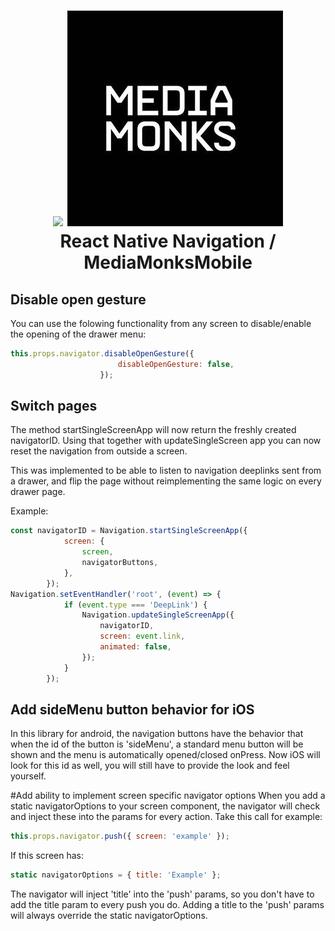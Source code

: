 
<h1 align="center">
  <img src="./logo.png"/> <img src="./mm.png"/><br>
  React Native Navigation / MediaMonksMobile
</h1>

## Disable open gesture

You can use the folowing functionality from any screen to disable/enable 
the opening of the drawer menu:
```js
this.props.navigator.disableOpenGesture({
						disableOpenGesture: false,
					});
```

## Switch pages
The method startSingleScreenApp will now return the freshly created
navigatorID. Using that together with updateSingleScreen app you can now
reset the navigation from outside a screen.

This was implemented to be able to listen to navigation deeplinks sent
from a drawer, and flip the page without reimplementing the same logic
on every drawer page.

Example:
```js
const navigatorID = Navigation.startSingleScreenApp({
			screen: {
				screen,
				navigatorButtons,
			},
		});
Navigation.setEventHandler('root', (event) => {
			if (event.type === 'DeepLink') {
				Navigation.updateSingleScreenApp({
					navigatorID,
					screen: event.link,
					animated: false,
				});
			}
		});
```
## Add sideMenu button behavior for iOS
In this library for android, the navigation buttons have the behavior
that when the id of the button is 'sideMenu', a standard menu button
will be shown and the menu is automatically opened/closed onPress.
Now iOS will look for this id as well, you will still have to provide
the look and feel yourself.

#Add ability to implement screen specific navigator options
When you add a static navigatorOptions to your screen component, the
navigator will check and inject these into the params for every action.
Take this call for example:
```js
this.props.navigator.push({ screen: 'example' });
```
If this screen has:
```js
static navigatorOptions = { title: 'Example' };
```
The navigator will inject 'title' into the 'push' params, so you don't
have to add the title param to every push you do.
Adding a title to the 'push' params will always override the static
navigatorOptions.